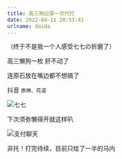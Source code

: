 ```yaml
---
title: 高三狗记录一次代打
date: 2022-04-11 20:53:41
urlname: daida
---
```


（终于不是我一个人感受七七の折磨了）

高三懒狗一枚 肝不动了

连原石放在嘴边都不想搞了

抖音 `原神、花诺`

![七七](https://s2.loli.net/2022/04/11/Hqw5paWVBZhPcDm.jpg)

下次须弥懒得开就这样叭

![支付聊天](https://s2.loli.net/2022/04/11/nxtG7dCaj6blczT.jpg)

非托！打完待续，目前只给了一半的马内
